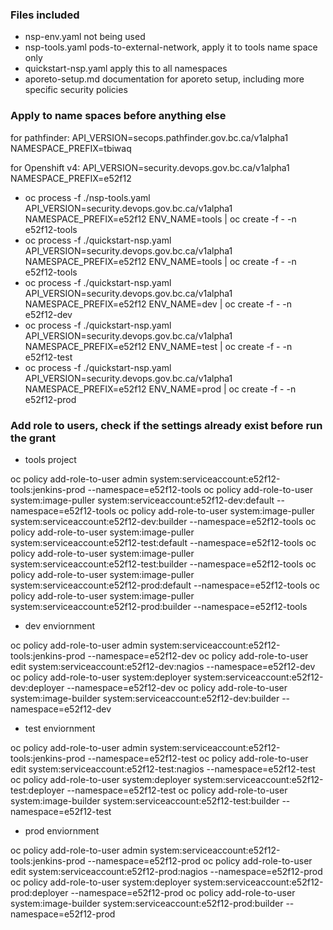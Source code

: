 ### Files included

* nsp-env.yaml not being used
* nsp-tools.yaml pods-to-external-network, apply it to tools name space only
* quickstart-nsp.yaml apply this to all namespaces
* aporeto-setup.md documentation for aporeto setup, including more specific security policies

### Apply to name spaces before anything else

for pathfinder: 
    API_VERSION=secops.pathfinder.gov.bc.ca/v1alpha1
    NAMESPACE_PREFIX=tbiwaq

for Openshift v4: 
    API_VERSION=security.devops.gov.bc.ca/v1alpha1
    NAMESPACE_PREFIX=e52f12


* oc process -f ./nsp-tools.yaml API_VERSION=security.devops.gov.bc.ca/v1alpha1 NAMESPACE_PREFIX=e52f12 ENV_NAME=tools | oc create -f - -n e52f12-tools
* oc process -f ./quickstart-nsp.yaml API_VERSION=security.devops.gov.bc.ca/v1alpha1 NAMESPACE_PREFIX=e52f12 ENV_NAME=tools | oc create -f - -n e52f12-tools
* oc process -f ./quickstart-nsp.yaml API_VERSION=security.devops.gov.bc.ca/v1alpha1 NAMESPACE_PREFIX=e52f12 ENV_NAME=dev | oc create -f - -n e52f12-dev
* oc process -f ./quickstart-nsp.yaml API_VERSION=security.devops.gov.bc.ca/v1alpha1 NAMESPACE_PREFIX=e52f12 ENV_NAME=test | oc create -f - -n e52f12-test
* oc process -f ./quickstart-nsp.yaml API_VERSION=security.devops.gov.bc.ca/v1alpha1 NAMESPACE_PREFIX=e52f12 ENV_NAME=prod | oc create -f - -n e52f12-prod


### Add role to users, check if the settings already exist before run the grant

* tools project

oc policy add-role-to-user admin system:serviceaccount:e52f12-tools:jenkins-prod --namespace=e52f12-tools
oc policy add-role-to-user system:image-puller system:serviceaccount:e52f12-dev:default --namespace=e52f12-tools
oc policy add-role-to-user system:image-puller system:serviceaccount:e52f12-dev:builder --namespace=e52f12-tools
oc policy add-role-to-user system:image-puller system:serviceaccount:e52f12-test:default --namespace=e52f12-tools
oc policy add-role-to-user system:image-puller system:serviceaccount:e52f12-test:builder --namespace=e52f12-tools
oc policy add-role-to-user system:image-puller system:serviceaccount:e52f12-prod:default --namespace=e52f12-tools
oc policy add-role-to-user system:image-puller system:serviceaccount:e52f12-prod:builder --namespace=e52f12-tools


* dev enviornment

oc policy add-role-to-user admin system:serviceaccount:e52f12-tools:jenkins-prod --namespace=e52f12-dev
oc policy add-role-to-user edit system:serviceaccount:e52f12-dev:nagios --namespace=e52f12-dev
oc policy add-role-to-user system:deployer system:serviceaccount:e52f12-dev:deployer --namespace=e52f12-dev
oc policy add-role-to-user system:image-builder system:serviceaccount:e52f12-dev:builder --namespace=e52f12-dev

* test enviornment

oc policy add-role-to-user admin system:serviceaccount:e52f12-tools:jenkins-prod --namespace=e52f12-test
oc policy add-role-to-user edit system:serviceaccount:e52f12-test:nagios --namespace=e52f12-test
oc policy add-role-to-user system:deployer system:serviceaccount:e52f12-test:deployer --namespace=e52f12-test
oc policy add-role-to-user system:image-builder system:serviceaccount:e52f12-test:builder --namespace=e52f12-test

* prod enviornment

oc policy add-role-to-user admin system:serviceaccount:e52f12-tools:jenkins-prod --namespace=e52f12-prod
oc policy add-role-to-user edit system:serviceaccount:e52f12-prod:nagios --namespace=e52f12-prod
oc policy add-role-to-user system:deployer system:serviceaccount:e52f12-prod:deployer --namespace=e52f12-prod
oc policy add-role-to-user system:image-builder system:serviceaccount:e52f12-prod:builder --namespace=e52f12-prod


